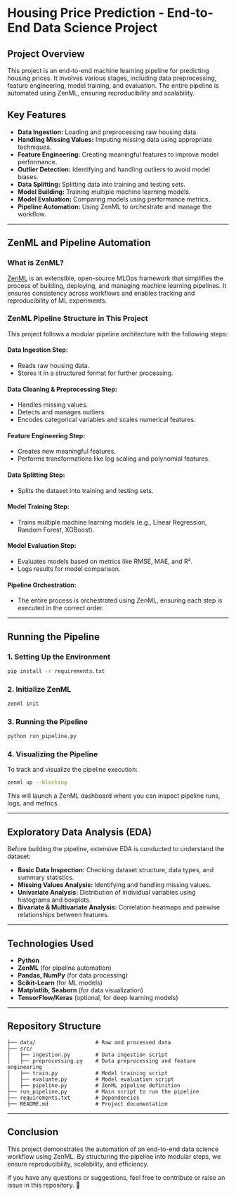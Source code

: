 # Housing Price Prediction - End-to-End Data Science Project

## Project Overview

This project is an end-to-end machine learning pipeline for predicting housing prices. It involves various stages, including data preprocessing, feature engineering, model training, and evaluation. The entire pipeline is automated using ZenML, ensuring reproducibility and scalability.

## Key Features

- **Data Ingestion:** Loading and preprocessing raw housing data.
- **Handling Missing Values:** Imputing missing data using appropriate techniques.
- **Feature Engineering:** Creating meaningful features to improve model performance.
- **Outlier Detection:** Identifying and handling outliers to avoid model biases.
- **Data Splitting:** Splitting data into training and testing sets.
- **Model Building:** Training multiple machine learning models.
- **Model Evaluation:** Comparing models using performance metrics.
- **Pipeline Automation:** Using ZenML to orchestrate and manage the workflow.

---

## ZenML and Pipeline Automation

### What is ZenML?

[ZenML](https://zenml.io/) is an extensible, open-source MLOps framework that simplifies the process of building, deploying, and managing machine learning pipelines. It ensures consistency across workflows and enables tracking and reproducibility of ML experiments.

### ZenML Pipeline Structure in This Project

This project follows a modular pipeline architecture with the following steps:

#### **Data Ingestion Step:**
- Reads raw housing data.
- Stores it in a structured format for further processing.

#### **Data Cleaning & Preprocessing Step:**
- Handles missing values.
- Detects and manages outliers.
- Encodes categorical variables and scales numerical features.

#### **Feature Engineering Step:**
- Creates new meaningful features.
- Performs transformations like log scaling and polynomial features.

#### **Data Splitting Step:**
- Splits the dataset into training and testing sets.

#### **Model Training Step:**
- Trains multiple machine learning models (e.g., Linear Regression, Random Forest, XGBoost).

#### **Model Evaluation Step:**
- Evaluates models based on metrics like RMSE, MAE, and R².
- Logs results for model comparison.

#### **Pipeline Orchestration:**
- The entire process is orchestrated using ZenML, ensuring each step is executed in the correct order.

---

## Running the Pipeline

### 1. Setting Up the Environment
```bash
pip install -r requirements.txt
```

### 2. Initialize ZenML
```bash
zenml init
```

### 3. Running the Pipeline
```bash
python run_pipeline.py
```

### 4. Visualizing the Pipeline
To track and visualize the pipeline execution:
```bash
zenml up --blocking
```
This will launch a ZenML dashboard where you can inspect pipeline runs, logs, and metrics.

---

## Exploratory Data Analysis (EDA)

Before building the pipeline, extensive EDA is conducted to understand the dataset:

- **Basic Data Inspection:** Checking dataset structure, data types, and summary statistics.
- **Missing Values Analysis:** Identifying and handling missing values.
- **Univariate Analysis:** Distribution of individual variables using histograms and boxplots.
- **Bivariate & Multivariate Analysis:** Correlation heatmaps and pairwise relationships between features.

---

## Technologies Used

- **Python**
- **ZenML** (for pipeline automation)
- **Pandas, NumPy** (for data processing)
- **Scikit-Learn** (for ML models)
- **Matplotlib, Seaborn** (for data visualization)
- **TensorFlow/Keras** (optional, for deep learning models)

---

## Repository Structure

```
├── data/                   # Raw and processed data
├── src/
│   ├── ingestion.py        # Data ingestion script
│   ├── preprocessing.py    # Data preprocessing and feature engineering
│   ├── train.py            # Model training script
│   ├── evaluate.py         # Model evaluation script
│   ├── pipeline.py         # ZenML pipeline definition
├── run_pipeline.py         # Main script to run the pipeline
├── requirements.txt        # Dependencies
├── README.md               # Project documentation
```

---

## Conclusion

This project demonstrates the automation of an end-to-end data science workflow using ZenML. By structuring the pipeline into modular steps, we ensure reproducibility, scalability, and efficiency.

If you have any questions or suggestions, feel free to contribute or raise an issue in this repository. 🚀
